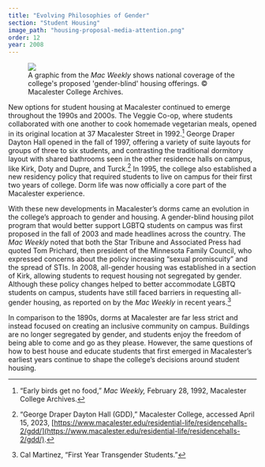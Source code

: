 ```yaml
---
title: "Evolving Philosophies of Gender"
section: "Student Housing"
image_path: "housing-proposal-media-attention.png"
order: 12
year: 2008
---
```


<figure>
   <img src="/mac-history/images/housing-proposal-media-attention.png">
   <figcaption>
        A graphic from the <i>Mac Weekly</i> shows national coverage of the college's proposed 'gender-blind' housing offerings. © Macalester College Archives.
   </figcaption>
</figure>

New options for student housing at Macalester continued to emerge throughout the 1990s and 2000s. The Veggie Co-op, where students collaborated with one another to cook homemade vegetarian meals, opened in its original location at 37 Macalester Street in 1992.[^1] George Draper Dayton Hall opened in the fall of 1997, offering a variety of suite layouts for groups of three to six students, and contrasting the traditional dormitory layout with shared bathrooms seen in the other residence halls on campus, like Kirk, Doty and Dupre, and Turck.[^2] In 1995, the college also established a new residency policy that required students to live on campus for their first two years of college. Dorm life was now officially a core part of the Macalester experience.

With these new developments in Macalester’s dorms came an evolution in the college’s approach to gender and housing. A gender-blind housing pilot program that would better support LGBTQ students on campus was first proposed in the fall of 2003 and made headlines across the country. The _Mac Weekly_ noted that both the Star Tribune and Associated Press had quoted Tom Prichard, then president of the Minnesota Family Council, who expressed concerns about the policy increasing “sexual promiscuity” and the spread of STIs. In 2008, all-gender housing was established in a section of Kirk, allowing students to request housing not segregated by gender. Although these policy changes helped to better accommodate LGBTQ students on campus, students have still faced barriers in requesting all-gender housing, as reported on by the _Mac Weekly_ in recent years.[^3] 

In comparison to the 1890s, dorms at Macalester are far less strict and instead focused on creating an inclusive community on campus. Buildings are no longer segregated by gender, and students enjoy the freedom of being able to come and go as they please. However, the same questions of how to best house and educate students that first emerged in Macalester’s earliest years continue to shape the college’s decisions around student housing.


[^1]:
    
    “Early birds get no food,” _Mac Weekly,_ February 28, 1992, Macalester College Archives.

[^2]:
     “George Draper Dayton Hall (GDD),” Macalester College, accessed April 15, 2023, [https://www.macalester.edu/residential-life/residencehalls-2/gdd/](https://www.macalester.edu/residential-life/residencehalls-2/gdd/).

[^3]:
     Cal Martinez, “First Year Transgender Students.”

